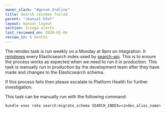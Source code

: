 ```yaml
---
owner_slack: "#govuk-2ndline"
title: Search reindex failed
parent: "/manual.html"
layout: manual_layout
section: Icinga alerts
last_reviewed_on: 2020-02-04
review_in: 6 months
---
```


The reindex task is run weekly on a Monday at 9pm on integration. It
[reindexes][reindexing] every Elasticsearch index used by [search-api][]. This is
to ensure the process works as expected when we need to run it in production.
This task is manually run in production by the development team after they have
made and changes to the Elasticsearch schema.

If this process fails then please escalate to Platform Health for further investigation.

This task can be manually run with the following command:

```
bundle exec rake search:migrate_schema SEARCH_INDEX=<index_alias_name>
```

[reindexing]: /manual/reindex-elasticsearch.html
[search-api]: /apps/search-api.html

